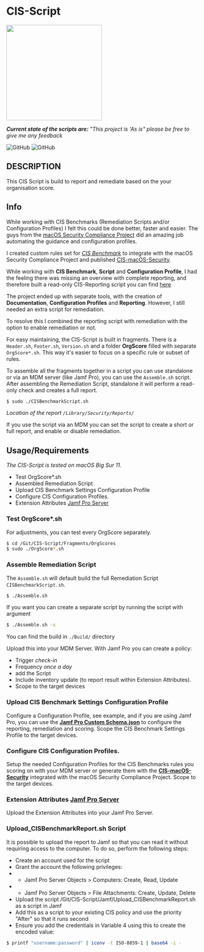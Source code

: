 # CIS-Script
<img src="https://github.com/mvdbent/CIS-Script/blob/dev/Utils/CIS-Script.png" width="250">

_**Current state of the scripts are:** "This project is 'As is" please be free to give me any feedback_

![GitHub](https://img.shields.io/badge/macOS-11-success)
![GitHub](https://img.shields.io/github/license/mvdbent/CIS-Script)
<!-- ![GitHub](https://img.shields.io/github/v/release/mvdbent/CIS-Script) -->
<!-- ![GitHub](https://img.shields.io/github/downloads/mvdbent/CIS-Script/latest/total) -->
<!-- ![GitHub](https://img.shields.io/badge/macOS-10.15%2B-yellow) -->

## DESCRIPTION
This CIS Script is build to report and remediate based on the your organisation score.

## Info
While working with CIS Benchmarks (Remediation Scripts and/or Configuration Profiles) I felt this could be done better, faster and easier.
The guys from the [macOS Security Compliance Project](https://github.com/usnistgov/macos_security) did an amazing job automating the guidance and configuration profiles.

I created custom rules set for *[CIS Benchmark](https://downloads.cisecurity.org/#/)* to integrate with the macOS Security Compliance Project and published [CIS-macOS-Security](https://github.com/mvdbent/CIS-macOS-Security).

While working with **CIS Benchmark**, **Script** and **Configuration Profile**, I had the feeling there was missing an overview with complete reporting, and therefore built a read-only CIS-Reporting script you can find [here](https://github.com/mvdbent/CIS-Reporting)

The project ended up with separate tools, with the creation of  **Documentation**, **Configuration Profiles** and **Reporting**. However, I still needed an extra script for remediation.

To resolve this I combined the reporting script with remediation with the option to enable remediation or not. 

For easy maintaining, the CIS-Script is built in fragments. There is a `Header.sh`, `Footer.sh`, `Version.sh` and a folder **OrgScore** filled with separate `OrgScore*.sh`. This way it's easier to focus on a specific rule or subset of rules.

To assemble all the fragments together in a script you can use standalone or via an MDM server (like Jamf Pro), you can use the `Assemble.sh` script. After assembling the Remediation Script, standalone it will perform a read-only check and creates a full report. 

```bash
$ sudo ./CISBenchmarkScript.sh
```
*Location of the report `/Library/Security/Reports/`*

If you use the script via an MDM you can set the script to create a short or full report, and enable or disable remediation.

## Usage/Requirements
*The CIS-Script is tested on macOS Big Sur 11.*

* Test OrgScore*.sh
* Assembled Remediation Script
* Upload CIS Benchmark Settings Configuration Profile
* Configure CIS Configuration Profiles.
* Extension Attributes [Jamf Pro Server](https://github.com/mvdbent/CIS-Script/tree/main/Jamf/EA)


### Test OrgScore*.sh
For adjustments, you can test every OrgScore separately.

```bash
$ cd /Git/CIS-Script/Fragments/OrgScores
$ sudo ./OrgScore*.sh
```

### Assemble Remediation Script
The `Assemble.sh` will default build the full Remediation Script `CISBenchmarkScript.sh`.

```bash
$ ./Assemble.sh
```

If you want you can create a separate script by running the script with argument

```bash
$ ./Assemble.sh -s
```

You can find the build in `./Build/` directory

Upload this into your MDM Server. With Jamf Pro you can create a policy:
- Trigger *check-in*
- Frequency *once a day* 
- add the Script
- Include inventory update (to report result within Extension Attributes). 
- Scope to the target devices

### Upload CIS Benchmark Settings Configuration Profile 
Configure a Configuration Profile, see example, and if you are using Jamf Pro, you can use the **[Jamf Pro Custom Schema.json](https://github.com/mvdbent/CIS-Script/blob/main/Jamf/Jamf%20Pro%20Custom%20Schema.json)** to configure the reporting, remediation and scoring. Scope the CIS Benchmark Settings Profile to the target devices.

### Configure CIS Configuration Profiles. 
Setup the needed Configuration Profiles for the CIS Benchmarks rules you scoring on with your MDM server or generate them with the **[CIS-macOS-Security](https://github.com/mvdbent/CIS-macOS-Security)** integrated with the macOS Security Compliance Project. Scope to the target devices.

### Extension Attributes [Jamf Pro Server](https://github.com/mvdbent/CIS-Script/tree/main/Jamf/EA)
Upload the Extension Attributes into your Jamf Pro Server.

### Upload_CISBenchmarkReport.sh Script
It is possible to upload the report to Jamf so that you can read it without requiring access to the computer. To do so, perform the following steps:
* Create an account used for the script
* Grant the account the following privileges:
* * Jamf Pro Server Objects > Computers: Create, Read, Update
* * Jamf Pro Server Objects > File Attachments: Create, Update, Delete
* Upload the script /Git/CIS-Script/Jamf/Upload_CISBenchmarkReport.sh as a script in Jamf
* Add this as a script to your existing CIS policy and use the priority "After" so that it runs second
* Ensure you add the credentials in Variable 4 using this to create the encoded value:
```bash
$ printf "username:password" | iconv -t ISO-8859-1 | base64 -i -
```